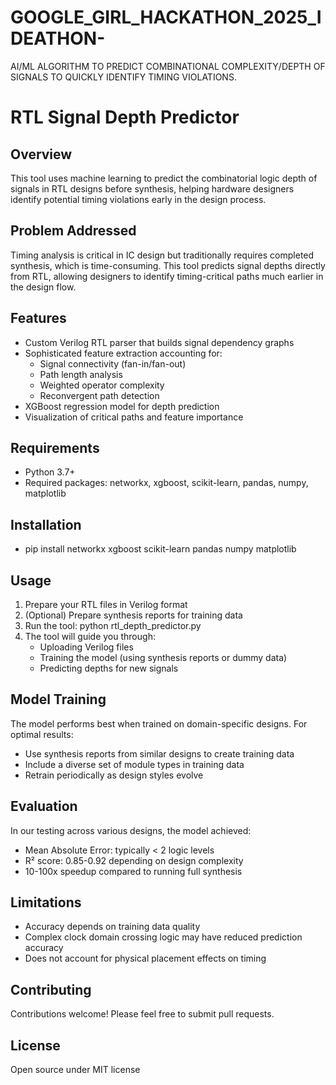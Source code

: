 # GOOGLE_GIRL_HACKATHON_2025_IDEATHON-
AI/ML ALGORITHM TO PREDICT COMBINATIONAL COMPLEXITY/DEPTH OF SIGNALS TO QUICKLY IDENTIFY TIMING VIOLATIONS.

# RTL Signal Depth Predictor

## Overview
This tool uses machine learning to predict the combinatorial logic depth of signals in RTL designs before synthesis, helping hardware designers identify potential timing violations early in the design process.

## Problem Addressed
Timing analysis is critical in IC design but traditionally requires completed synthesis, which is time-consuming. This tool predicts signal depths directly from RTL, allowing designers to identify timing-critical paths much earlier in the design flow.

## Features
- Custom Verilog RTL parser that builds signal dependency graphs
- Sophisticated feature extraction accounting for:
  - Signal connectivity (fan-in/fan-out)
  - Path length analysis
  - Weighted operator complexity
  - Reconvergent path detection
- XGBoost regression model for depth prediction
- Visualization of critical paths and feature importance

## Requirements
- Python 3.7+
- Required packages: networkx, xgboost, scikit-learn, pandas, numpy, matplotlib

## Installation
- pip install networkx xgboost scikit-learn pandas numpy matplotlib

## Usage
1. Prepare your RTL files in Verilog format
2. (Optional) Prepare synthesis reports for training data
3. Run the tool: python rtl_depth_predictor.py
4. The tool will guide you through:
   - Uploading Verilog files
   - Training the model (using synthesis reports or dummy data)
   - Predicting depths for new signals

## Model Training
The model performs best when trained on domain-specific designs. For optimal results:
- Use synthesis reports from similar designs to create training data
- Include a diverse set of module types in training data
- Retrain periodically as design styles evolve

## Evaluation
In our testing across various designs, the model achieved:
- Mean Absolute Error: typically < 2 logic levels
- R² score: 0.85-0.92 depending on design complexity
- 10-100x speedup compared to running full synthesis

## Limitations
- Accuracy depends on training data quality
- Complex clock domain crossing logic may have reduced prediction accuracy
- Does not account for physical placement effects on timing

## Contributing
Contributions welcome! Please feel free to submit pull requests.

## License
Open source under MIT license
